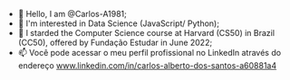- 👋 Hello, I am @Carlos-A1981;
- 👀 I'm interested in Data Science (JavaScript/ Python);
- 🌱 I starded the Computer Science course at Harvard (CS50) in Brazil (CC50), offered by Fundação Estudar in June 2022;
- 📫 Você pode acessar o meu perfil profissional no LinkedIn através do endereço www.linkedin.com/in/carlos-alberto-dos-santos-a60881a4
  


<!---
Carlos-A1981/Carlos-A1981 is a ✨ special ✨ repository because its `README.md` (this file) appears on your GitHub profile.
You can click the Preview link to take a look at your changes.
--->
